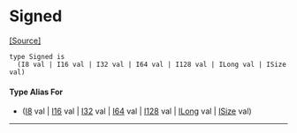 # Signed
<span class="source-link">[[Source]](src/builtin/signed.md#L905)</span>
```pony
type Signed is
  (I8 val | I16 val | I32 val | I64 val | I128 val | ILong val | ISize val)
```

#### Type Alias For

* ([I8](builtin-I8.md) val | [I16](builtin-I16.md) val | [I32](builtin-I32.md) val | [I64](builtin-I64.md) val | [I128](builtin-I128.md) val | [ILong](builtin-ILong.md) val | [ISize](builtin-ISize.md) val)

---

